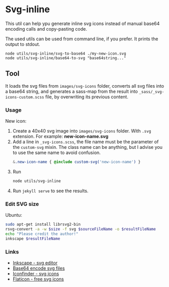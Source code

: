 # Svg-inline

This util can help ypu generate inline svg icons instead of manual base64 encoding calls and copy-pasting code.

The used utils can be used from command line, if you prefer. It prints the output to stdout.

    node utils/svg-inline/svg-to-base64 ./my-new-icon.svg
    node utils/svg-inline/base64-to-svg "base64string..."

## Tool

It loads the svg files from `images/svg-icons` folder, converts all svg files into a base64 string, and generates a sass-map from the result into `_sass/_svg-icons-custom.scss` file, by overwriting its previous content.

### Usage

New icon:

1. Create a 40x40 svg image into `images/svg-icons` folder. With `.svg` extension. For example: **new-icon-name.svg**
1. Add a line in `_svg-icons.scss`, the file name must be the parameter of the `custom-svg` mixin. The class name can be anything, but I advise you to use the same name to avoid confusion.
    ```scss
    &.new-icon-name { @include custom-svg('new-icon-name') }
    ```
1. Run
    ```bash
    node utils/svg-inline
    ```
1. Run `jekyll serve` to see the results.

### Edit SVG size

Ubuntu:

```bash
sudo apt-get install librsvg2-bin
rsvg-convert -a -w $size -f svg $sourceFileName -o $resultFileName
echo "Please credit the author!"
inkscape $resultFileName
```

### Links

* [Inkscape - svg editor](https://inkscape.org/)
* [Base64 encode svg files](http://b64.io)
* [Iconfinder - svg icons](https://www.iconfinder.com/)
* [Flaticon - free svg icons](https://www.flaticon.com/)
